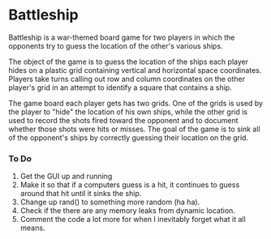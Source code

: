 # Battleship
Battleship is a war-themed board game for two players in which the opponents try to guess the location of the other's various ships.

The object of the game is to guess the location of the ships each player hides on a plastic grid containing vertical and horizontal space coordinates. Players take turns calling out row and column coordinates on the other player's grid in an attempt to identify a square that contains a ship. 

The game board each player gets has two grids. One of the grids is used by the player to "hide" the location of his own ships, while the other grid is used to record the shots fired toward the opponent and to document whether those shots were hits or misses. The goal of the game is to sink all of the opponent's ships by correctly guessing their location on the grid. 


### To Do
1. Get the GUI up and running
2. Make it so that if a computers guess is a hit, it continues to guess around that hit until it sinks the ship.
3. Change up rand() to something more random (ha ha).
4. Check if the there are any memory leaks from dynamic location.
5. Comment the code a lot more for when I inevitably forget what it all means.
